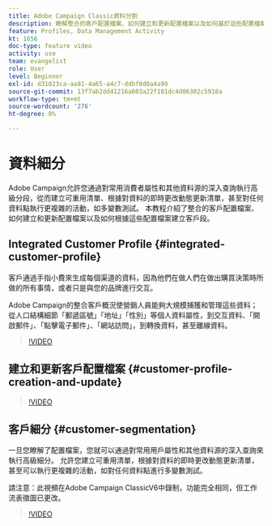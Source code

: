 ```yaml
---
title: Adobe Campaign Classic資料分割
description: 瞭解整合的客戶配置檔案、如何建立和更新配置檔案以及如何基於這些配置檔案建立客戶段。
feature: Profiles, Data Management Activity
kt: 1656
doc-type: feature video
activity: use
team: evangelist
role: User
level: Beginner
exl-id: d31023ca-aa81-4a65-a4c7-ddbf0d0a4a99
source-git-commit: 13f7ab2dd41216a603a22f181dc4d06302c5918a
workflow-type: tm+mt
source-wordcount: '276'
ht-degree: 0%

---
```


# 資料細分

Adobe Campaign允許您通過對常用消費者屬性和其他資料源的深入查詢執行高級分段，從而建立可重用清單、根據對資料的即時更改動態更新清單，甚至對任何資料點執行更複雜的活動，如多變數測試。 本教程介紹了整合的客戶配置檔案、如何建立和更新配置檔案以及如何根據這些配置檔案建立客戶段。

## Integrated Customer Profile {#integrated-customer-profile}

客戶通過手指小費來生成每個渠道的資料，因為他們在做人們在做出購買決策時所做的所有事情，或者只是與您的品牌進行交互。

Adobe Campaign的整合客戶概況使營銷人員能夠大規模捕獲和管理這些資料；從人口結構細節「郵遞區號」「地址」「性別」等個人資料屬性，到交互資料、「開啟郵件」、「點擊電子郵件」、「網站訪問」，到轉換資料，甚至離線資料。

>[!VIDEO](https://video.tv.adobe.com/v/23629?quality=12&learn=on)

## 建立和更新客戶配置檔案 {#customer-profile-creation-and-update}

>[!VIDEO](https://video.tv.adobe.com/v/23632?quality=12&learn=on)

## 客戶細分  {#customer-segmentation}

一旦您瞭解了配置檔案，您就可以通過對常用用戶屬性和其他資料源的深入查詢來執行高級細分。 允許您建立可重用清單，根據對資料的即時更改動態更新清單，甚至可以執行更複雜的活動，如對任何資料點進行多變數測試。

請注意：此視頻在Adobe Campaign ClassicV6中錄制，功能完全相同，但工作流表徵圖已更改。

>[!VIDEO](https://video.tv.adobe.com/v/23635?quality=12&learn=on)

